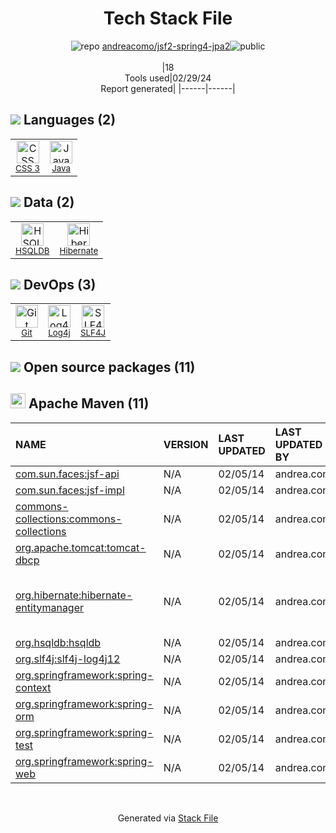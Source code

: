 <!--
&lt;--- Readme.md Snippet without images Start ---&gt;
## Tech Stack
andreacomo/jsf2-spring4-jpa2 is built on the following main stack:

- [Java](https://www.java.com) – Languages
- [HSQLDB](http://hsqldb.org) – Databases
- [Hibernate](http://hibernate.org/) – Object Relational Mapper (ORM)
- [Log4j](https://logging.apache.org/log4j/2.x/) – Logging Tools
- [SLF4J](http://slf4j.org/) – Log Management

Full tech stack [here](/techstack.md)

&lt;--- Readme.md Snippet without images End ---&gt;

&lt;--- Readme.md Snippet with images Start ---&gt;
## Tech Stack
andreacomo/jsf2-spring4-jpa2 is built on the following main stack:

- <img width='25' height='25' src='https://img.stackshare.io/service/995/K85ZWV2F.png' alt='Java'/> [Java](https://www.java.com) – Languages
- <img width='25' height='25' src='https://img.stackshare.io/service/6958/yQ4763oZ_400x400.jpg' alt='HSQLDB'/> [HSQLDB](http://hsqldb.org) – Databases
- <img width='25' height='25' src='https://img.stackshare.io/service/1756/1uNl_IZX.png' alt='Hibernate'/> [Hibernate](http://hibernate.org/) – Object Relational Mapper (ORM)
- <img width='25' height='25' src='https://img.stackshare.io/service/2804/Coralogix-log4j-integration.jpg' alt='Log4j'/> [Log4j](https://logging.apache.org/log4j/2.x/) – Logging Tools
- <img width='25' height='25' src='https://img.stackshare.io/service/2805/05518ecaa42841e834421e9d6987b04f_400x400.png' alt='SLF4J'/> [SLF4J](http://slf4j.org/) – Log Management

Full tech stack [here](/techstack.md)

&lt;--- Readme.md Snippet with images End ---&gt;
-->
<div align="center">

# Tech Stack File
![](https://img.stackshare.io/repo.svg "repo") [andreacomo/jsf2-spring4-jpa2](https://github.com/andreacomo/jsf2-spring4-jpa2)![](https://img.stackshare.io/public_badge.svg "public")
<br/><br/>
|18<br/>Tools used|02/29/24 <br/>Report generated|
|------|------|
</div>

## <img src='https://img.stackshare.io/languages.svg'/> Languages (2)
<table><tr>
  <td align='center'>
  <img width='36' height='36' src='https://img.stackshare.io/service/6727/css.png' alt='CSS 3'>
  <br>
  <sub><a href="https://developer.mozilla.org/en-US/docs/Web/CSS/CSS3">CSS 3</a></sub>
  <br>
  <sub></sub>
</td>

<td align='center'>
  <img width='36' height='36' src='https://img.stackshare.io/service/995/K85ZWV2F.png' alt='Java'>
  <br>
  <sub><a href="https://www.java.com">Java</a></sub>
  <br>
  <sub></sub>
</td>

</tr>
</table>

## <img src='https://img.stackshare.io/databases.svg'/> Data (2)
<table><tr>
  <td align='center'>
  <img width='36' height='36' src='https://img.stackshare.io/service/6958/yQ4763oZ_400x400.jpg' alt='HSQLDB'>
  <br>
  <sub><a href="http://hsqldb.org">HSQLDB</a></sub>
  <br>
  <sub></sub>
</td>

<td align='center'>
  <img width='36' height='36' src='https://img.stackshare.io/service/1756/1uNl_IZX.png' alt='Hibernate'>
  <br>
  <sub><a href="http://hibernate.org/">Hibernate</a></sub>
  <br>
  <sub></sub>
</td>

</tr>
</table>

## <img src='https://img.stackshare.io/devops.svg'/> DevOps (3)
<table><tr>
  <td align='center'>
  <img width='36' height='36' src='https://img.stackshare.io/service/1046/git.png' alt='Git'>
  <br>
  <sub><a href="http://git-scm.com/">Git</a></sub>
  <br>
  <sub></sub>
</td>

<td align='center'>
  <img width='36' height='36' src='https://img.stackshare.io/service/2804/Coralogix-log4j-integration.jpg' alt='Log4j'>
  <br>
  <sub><a href="https://logging.apache.org/log4j/2.x/">Log4j</a></sub>
  <br>
  <sub></sub>
</td>

<td align='center'>
  <img width='36' height='36' src='https://img.stackshare.io/service/2805/05518ecaa42841e834421e9d6987b04f_400x400.png' alt='SLF4J'>
  <br>
  <sub><a href="http://slf4j.org/">SLF4J</a></sub>
  <br>
  <sub></sub>
</td>

</tr>
</table>


## <img src='https://img.stackshare.io/group.svg' /> Open source packages (11)</h2>

## <img width='24' height='24' src='https://img.stackshare.io/package_manager/977/default_9833f2ef0bbc2a946b4cc5e9307264033361076b.png'/> Apache Maven (11)

|NAME|VERSION|LAST UPDATED|LAST UPDATED BY|LICENSE|VULNERABILITIES|
|:------|:------|:------|:------|:------|:------|
|[com.sun.faces:jsf-api](http://jsf.java.net/)|N/A|02/05/14|andrea.como |CDDL-1.1|N/A|
|[com.sun.faces:jsf-impl](http://java.sun.com/javaee/javaserverfaces/)|N/A|02/05/14|andrea.como |CDDL-1.1|N/A|
|[commons-collections:commons-collections](http://commons.apache.org/collections/)|N/A|02/05/14|andrea.como |Apache-2.0|N/A|
|[org.apache.tomcat:tomcat-dbcp](https://tomcat.apache.org/)|N/A|02/05/14|andrea.como |Apache-2.0|N/A|
|[org.hibernate:hibernate-entitymanager](http://hibernate.org/orm)|N/A|02/05/14|andrea.como |LGPL-2.0-only,GPL-3.0-or-later|N/A|
|[org.hsqldb:hsqldb](http://hsqldb.org)|N/A|02/05/14|andrea.como |Zed,TMate|N/A|
|[org.slf4j:slf4j-log4j12](http://www.slf4j.org)|N/A|02/05/14|andrea.como |MIT|N/A|
|[org.springframework:spring-context](https://github.com/spring-projects/spring-framework)|N/A|02/05/14|andrea.como |Apache-2.0|N/A|
|[org.springframework:spring-orm](https://github.com/spring-projects/spring-framework)|N/A|02/05/14|andrea.como |Apache-2.0|N/A|
|[org.springframework:spring-test](https://github.com/spring-projects/spring-framework)|N/A|02/05/14|andrea.como |Apache-2.0|N/A|
|[org.springframework:spring-web](https://github.com/spring-projects/spring-framework)|N/A|02/05/14|andrea.como |Apache-2.0|N/A|

<br/>
<div align='center'>

Generated via [Stack File](https://github.com/marketplace/stack-file)
